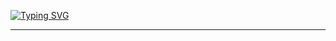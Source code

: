 [![Typing SVG](https://readme-typing-svg.herokuapp.com?color=%23FF79C6&size=30&width=560&lines=Hello+%F0%9F%91%8B;I'm+Amirreza+Naziri;I'm+a+Computer+Science+Student+;Welcome+to+my+Github+profile)](https://git.io/typing-svg)




 
---

<!--
<div align="center">
 
  <img src="https://github-readme-stats.vercel.app/api?username=Amir79Naziri&show_icons=true&theme=dracula" alt="Amirreza Naziri's GitHub stats" /><br />
  <img src="https://github-readme-stats.vercel.app/api/top-langs/?username=Amir79Naziri&theme=dracula&hide=html" alt="Amirreza Naziri's GitHub stats" /><br />
</div>

<!--   <img height="180em" src="https://github-readme-stats.vercel.app/api?username=amir79naziri&show_icons=true&theme=dracula&include_all_commits=true&count_private=true"/>
  <img height="180em" src="https://github-readme-stats.vercel.app/api/top-langs/?username=Amir79Naziri&layout=compact&langs_count=7&theme=dracula"/> -->
<!--   <img height="295em"  src="https://activity-graph.herokuapp.com/graph?username=Amir79Naziri&theme=dracula"/>
  </a></div> -->
